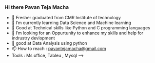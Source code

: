 ### Hi there  Pavan Teja Macha
- 🔭 Fresher graduated from CMR Institute of technology 
- 🌱 I’m currently learning Data Science and Machine learning
- 👯 Good at Technical skills like Python and C programming languages
- 🤔 I’m looking for an Oppurtunity to enhance my skills and help for indrustry devlopment
- 💬 good at Data Analysis using python
- 📫 How to reach : pavantejamacha@gmail.com
-   Tools : Ms office, Tableu , Mysql
-->

